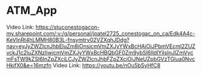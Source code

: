 # ATM_App

Video Link: https://stuconestogacon-my.sharepoint.com/:v:/g/personal/jpatel2725_conestogac_on_ca/Edk4A4c-KeVInRt4hLMMH80B3L-fnsymtrv02VZXqhJDdg?nav=eyJyZWZlcnJhbEluZm8iOnsicmVmZXJyYWxBcHAiOiJPbmVEcml2ZUZvckJ1c2luZXNzIiwicmVmZXJyYWxBcHBQbGF0Zm9ybSI6IldlYiIsInJlZmVycmFsTW9kZSI6InZpZXciLCJyZWZlcnJhbFZpZXciOiJNeUZpbGVzTGlua0NvcHkifX0&e=16mzfn
Video Link: https://youtu.be/nOu5bSyHfC8
